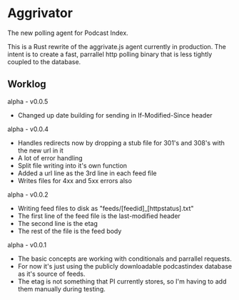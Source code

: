 # Aggrivator
The new polling agent for Podcast Index.

This is a Rust rewrite of the aggrivate.js agent currently in production.  The intent is to create a fast, parrallel http polling binary
that is less tightly coupled to the database.



## Worklog

alpha - v0.0.5
 - Changed up date building for sending in If-Modified-Since header

alpha - v0.0.4
 - Handles redirects now by dropping a stub file for 301's and 308's with the new url in it
 - A lot of error handling
 - Split file writing into it's own function
 - Added a url line as the 3rd line in each feed file
 - Writes files for 4xx and 5xx errors also

alpha - v0.0.2
 - Writing feed files to disk as "feeds/[feedid]_[httpstatus].txt"
 - The first line of the feed file is the last-modified header
 - The second line is the etag
 - The rest of the file is the feed body

alpha - v0.0.1
 - The basic concepts are working with conditionals and parrallel requests.
 - For now it's just using the publicly downloadable podcastindex database as it's source of feeds.
 - The etag is not something that PI currently stores, so I'm having to add them manually during testing.